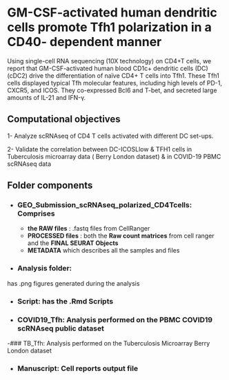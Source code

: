 # GM-CSF-activated human dendritic cells promote Tfh1 polarization in a CD40- dependent manner

Using single-cell RNA sequencing  (10X technology) on CD4+T cells, we report that GM-CSF-activated human blood CD1c+ dendritic cells (DC) (cDC2) drive the differentiation of naïve CD4+ T cells into Tfh1. These Tfh1 cells displayed typical Tfh molecular features, including high levels of PD-1, CXCR5, and ICOS. They co-expressed Bcl6 and T-bet, and secreted large amounts of IL-21 and IFN-γ. 

## Computational objectives

1- Analyze scRNAseq of CD4 T cells activated with different DC set-ups.

2- Validate the correlation between DC-ICOSLlow & TFH1 cells in Tuberculosis microarray data ( Berry London dataset) & in COVID-19 PBMC scRNAseq data 

## Folder components
- ### GEO_Submission_scRNAseq_polarized_CD4Tcells: Comprises 
  - **the RAW files** : .fastq files from CellRanger
  - **PROCESSED files** : both the **Raw count matrices** from cell ranger and the **FINAL SEURAT Objects** 
  - **METADATA** which describes all the samples and files
  
- ### Analysis folder:
has .png figures generated during the analysis
- ### Script: has the .Rmd Scripts
- ### COVID19_Tfh: Analysis performed on the PBMC COVID19 scRNAseq public dataset
-### TB_Tfh: Analysis performed on the Tuberculosis Microarray Berry London dataset
- ### Manuscript: Cell reports output file 

